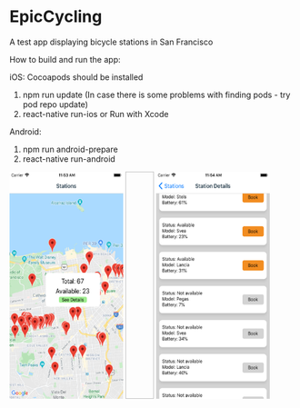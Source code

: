 # EpicCycling
A test app displaying bicycle stations in San Francisco

How to build and run the app:

iOS:
Cocoapods should be installed
1) npm run update (In case there is some problems with finding pods - try pod repo update)
2) react-native run-ios or Run with Xcode

Android:
1) npm run android-prepare
2) react-native run-android

<div flex-direction="row">
  <img src="ScreenShotMap.png" width="200" height="400"/>
  <img width="50" height="400"/>
  <img src="ScreenShotList.png" width="200" height="400"/>
<div>
